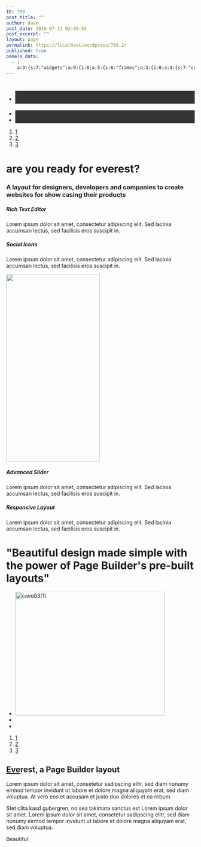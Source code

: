 ```yaml
---
ID: 708
post_title: ""
author: davm
post_date: 2016-07-13 02:05:55
post_excerpt: ""
layout: page
permalink: https://localhost/wordpress/708-2/
published: true
panels_data:
  - |
    a:3:{s:7:"widgets";a:9:{i:0;a:5:{s:6:"frames";a:3:{i:0;a:4:{s:7:"content";s:11:"<h1> </h1>";s:23:"content_selected_editor";s:7:"tinymce";s:10:"background";a:9:{s:5:"image";i:688;s:14:"image_fallback";s:91:"http://layouts.siteorigin.com/wp-content/uploads/2015/10/mountain-690122_1920.jpg#1920x1077";s:10:"image_type";s:5:"cover";s:7:"opacity";i:100;s:5:"color";s:7:"#333333";s:3:"url";s:0:"";s:24:"so_field_container_state";s:4:"open";s:10:"new_window";b:0;s:6:"videos";a:0:{}}s:7:"buttons";a:0:{}}i:1;a:4:{s:7:"content";s:0:"";s:23:"content_selected_editor";s:7:"tinymce";s:10:"background";a:9:{s:5:"image";i:0;s:14:"image_fallback";s:91:"http://layouts.siteorigin.com/wp-content/uploads/2015/09/trekking-299000_1920.jpg#1920x1285";s:10:"image_type";s:5:"cover";s:7:"opacity";i:100;s:5:"color";s:7:"#333333";s:3:"url";s:0:"";s:24:"so_field_container_state";s:4:"open";s:10:"new_window";b:0;s:6:"videos";a:0:{}}s:7:"buttons";a:0:{}}i:2;a:4:{s:7:"content";s:0:"";s:23:"content_selected_editor";s:7:"tinymce";s:10:"background";a:9:{s:5:"image";i:0;s:14:"image_fallback";s:0:"";s:10:"image_type";s:5:"cover";s:7:"opacity";i:100;s:5:"color";s:7:"#333333";s:3:"url";s:0:"";s:24:"so_field_container_state";s:4:"open";s:10:"new_window";b:0;s:6:"videos";a:0:{}}s:7:"buttons";a:0:{}}}s:8:"controls";a:7:{s:5:"speed";i:800;s:7:"timeout";i:8000;s:13:"nav_color_hex";s:7:"#FFFFFF";s:9:"nav_style";s:4:"thin";s:8:"nav_size";i:25;s:5:"swipe";b:1;s:24:"so_field_container_state";s:4:"open";}s:6:"design";a:19:{s:6:"height";b:0;s:11:"height_unit";s:2:"px";s:7:"padding";s:5:"350px";s:12:"padding_unit";s:2:"px";s:17:"extra_top_padding";s:3:"0px";s:22:"extra_top_padding_unit";s:2:"px";s:13:"padding_sides";s:4:"20px";s:18:"padding_sides_unit";s:2:"px";s:5:"width";s:6:"1280px";s:10:"width_unit";s:2:"px";s:12:"heading_font";s:0:"";s:13:"heading_color";s:7:"#FFFFFF";s:12:"heading_size";s:4:"38px";s:17:"heading_size_unit";s:2:"px";s:14:"heading_shadow";i:50;s:9:"text_size";s:4:"16px";s:14:"text_size_unit";s:2:"px";s:10:"text_color";s:7:"#F6F6F6";s:24:"so_field_container_state";s:4:"open";}s:12:"_sow_form_id";s:13:"5785a1d5584e6";s:11:"panels_info";a:7:{s:5:"class";s:29:"SiteOrigin_Widget_Hero_Widget";s:3:"raw";b:0;s:4:"grid";i:0;s:4:"cell";i:0;s:2:"id";i:0;s:9:"widget_id";s:36:"0ddcce68-b355-4f08-a652-1d8e4e7512d9";s:5:"style";a:1:{s:18:"background_display";s:4:"tile";}}}i:1;a:4:{s:8:"headline";a:4:{s:4:"text";s:26:"are you ready for everest?";s:4:"font";s:13:"Open Sans:300";s:5:"color";s:7:"#404040";s:5:"align";s:6:"center";}s:12:"sub_headline";a:4:{s:4:"text";s:98:"A layout for designers, developers and companies to create websites for show casing their products";s:4:"font";s:9:"Open Sans";s:5:"color";s:7:"#404040";s:5:"align";s:6:"center";}s:7:"divider";a:3:{s:5:"style";s:5:"solid";s:6:"weight";s:4:"thin";s:5:"color";s:7:"#EEEEEE";}s:11:"panels_info";a:7:{s:5:"class";s:33:"SiteOrigin_Widget_Headline_Widget";s:3:"raw";b:0;s:4:"grid";i:1;s:4:"cell";i:0;s:2:"id";i:1;s:9:"widget_id";s:36:"48d965ca-49d6-421f-bdc7-83c5d1b869f9";s:5:"style";a:1:{s:18:"background_display";s:4:"tile";}}}i:2;a:11:{s:8:"features";a:2:{i:0;a:8:{s:15:"container_color";s:7:"#ffffff";s:4:"icon";s:16:"elegantline-edit";s:10:"icon_color";s:7:"#000000";s:10:"icon_image";s:0:"";s:5:"title";s:16:"Rich Text Editor";s:4:"text";s:118:"Lorem ipsum dolor sit amet, consectetur adipiscing elit. Sed lacinia accumsan lectus, sed facilisis eros suscipit in. ";s:9:"more_text";s:0:"";s:8:"more_url";s:0:"";}i:1;a:8:{s:15:"container_color";s:7:"#ffffff";s:4:"icon";s:20:"elegantline-facebook";s:10:"icon_color";s:7:"#000000";s:10:"icon_image";s:0:"";s:5:"title";s:12:"Social Icons";s:4:"text";s:118:"Lorem ipsum dolor sit amet, consectetur adipiscing elit. Sed lacinia accumsan lectus, sed facilisis eros suscipit in. ";s:9:"more_text";s:0:"";s:8:"more_url";s:0:"";}}s:15:"container_shape";s:5:"round";s:14:"container_size";i:108;s:9:"icon_size";i:48;s:7:"per_row";i:1;s:10:"responsive";b:1;s:10:"title_link";b:0;s:9:"icon_link";b:0;s:10:"new_window";b:0;s:5:"fonts";a:3:{s:13:"title_options";a:0:{}s:12:"text_options";a:0:{}s:17:"more_text_options";a:0:{}}s:11:"panels_info";a:7:{s:5:"class";s:33:"SiteOrigin_Widget_Features_Widget";s:3:"raw";b:0;s:4:"grid";i:2;s:4:"cell";i:0;s:2:"id";i:2;s:9:"widget_id";s:36:"d4154e3d-659f-46e8-a8f3-9873f8eb44c7";s:5:"style";a:2:{s:7:"padding";s:4:"25px";s:18:"background_display";s:4:"tile";}}}i:3;a:10:{s:5:"image";b:0;s:14:"image_fallback";s:83:"http://layouts.siteorigin.com/wp-content/uploads/2015/10/Everest-Iphone.png#250x500";s:4:"size";s:5:"large";s:5:"title";b:0;s:3:"alt";b:0;s:3:"url";b:0;s:5:"bound";b:1;s:10:"new_window";b:0;s:10:"full_width";b:0;s:11:"panels_info";a:7:{s:5:"class";s:30:"SiteOrigin_Widget_Image_Widget";s:3:"raw";b:0;s:4:"grid";i:2;s:4:"cell";i:1;s:2:"id";i:3;s:9:"widget_id";s:36:"b91453cb-a013-4edb-bd96-57df68cee52d";s:5:"style";a:1:{s:18:"background_display";s:4:"tile";}}}i:4;a:11:{s:8:"features";a:2:{i:0;a:8:{s:15:"container_color";s:7:"#ffffff";s:4:"icon";s:20:"elegantline-pictures";s:10:"icon_color";s:7:"#000000";s:10:"icon_image";s:0:"";s:5:"title";s:15:"Advanced Slider";s:4:"text";s:118:"Lorem ipsum dolor sit amet, consectetur adipiscing elit. Sed lacinia accumsan lectus, sed facilisis eros suscipit in. ";s:9:"more_text";s:0:"";s:8:"more_url";s:0:"";}i:1;a:8:{s:15:"container_color";s:7:"#ffffff";s:4:"icon";s:18:"elegantline-mobile";s:10:"icon_color";s:7:"#000000";s:10:"icon_image";s:0:"";s:5:"title";s:17:"Responsive Layout";s:4:"text";s:118:"Lorem ipsum dolor sit amet, consectetur adipiscing elit. Sed lacinia accumsan lectus, sed facilisis eros suscipit in. ";s:9:"more_text";s:0:"";s:8:"more_url";s:0:"";}}s:15:"container_shape";s:5:"round";s:14:"container_size";i:108;s:9:"icon_size";i:48;s:7:"per_row";i:1;s:10:"responsive";b:1;s:10:"title_link";b:0;s:9:"icon_link";b:0;s:10:"new_window";b:0;s:5:"fonts";a:3:{s:13:"title_options";a:0:{}s:12:"text_options";a:0:{}s:17:"more_text_options";a:0:{}}s:11:"panels_info";a:7:{s:5:"class";s:33:"SiteOrigin_Widget_Features_Widget";s:3:"raw";b:0;s:4:"grid";i:2;s:4:"cell";i:2;s:2:"id";i:4;s:9:"widget_id";s:36:"bac64cff-1df3-45e9-9e34-54f2dbbea4cc";s:5:"style";a:2:{s:7:"padding";s:4:"25px";s:18:"background_display";s:4:"tile";}}}i:5;a:4:{s:8:"headline";a:4:{s:4:"text";s:81:""Beautiful design made simple with the power of Page Builder's pre-built layouts"";s:4:"font";s:13:"Open Sans:300";s:5:"color";s:7:"#ffffff";s:5:"align";s:6:"center";}s:12:"sub_headline";a:4:{s:4:"text";s:0:"";s:4:"font";s:7:"default";s:5:"color";s:7:"#000000";s:5:"align";s:6:"center";}s:7:"divider";a:3:{s:5:"style";s:4:"none";s:6:"weight";s:4:"thin";s:5:"color";s:7:"#EEEEEE";}s:11:"panels_info";a:7:{s:5:"class";s:33:"SiteOrigin_Widget_Headline_Widget";s:3:"raw";b:0;s:4:"grid";i:3;s:4:"cell";i:0;s:2:"id";i:5;s:9:"widget_id";s:36:"253600b2-536f-47f8-8cb3-8dfc6373fb3d";s:5:"style";a:1:{s:18:"background_display";s:4:"tile";}}}i:6;a:4:{s:6:"frames";a:3:{i:0;a:9:{s:16:"background_image";i:691;s:25:"background_image_fallback";s:0:"";s:16:"background_color";b:0;s:21:"background_image_type";s:5:"cover";s:16:"foreground_image";i:0;s:25:"foreground_image_fallback";s:0:"";s:3:"url";s:0:"";s:17:"background_videos";a:0:{}s:10:"new_window";b:0;}i:1;a:9:{s:17:"background_videos";a:1:{i:0;a:4:{s:4:"file";i:0;s:3:"url";s:0:"";s:6:"format";s:9:"video/mp4";s:6:"height";b:0;}}s:16:"background_image";i:0;s:25:"background_image_fallback";s:0:"";s:16:"background_color";b:0;s:21:"background_image_type";s:5:"cover";s:16:"foreground_image";i:0;s:25:"foreground_image_fallback";s:0:"";s:3:"url";s:0:"";s:10:"new_window";b:0;}i:2;a:9:{s:16:"background_image";i:0;s:25:"background_image_fallback";s:0:"";s:16:"background_color";b:0;s:21:"background_image_type";s:5:"cover";s:16:"foreground_image";i:0;s:25:"foreground_image_fallback";s:0:"";s:3:"url";s:0:"";s:17:"background_videos";a:0:{}s:10:"new_window";b:0;}}s:8:"controls";a:7:{s:5:"speed";d:800;s:7:"timeout";d:8000;s:13:"nav_color_hex";s:7:"#FFFFFF";s:9:"nav_style";s:4:"thin";s:8:"nav_size";d:25;s:5:"swipe";b:1;s:24:"so_field_container_state";s:4:"open";}s:12:"_sow_form_id";s:13:"5785a78c5fa2c";s:11:"panels_info";a:6:{s:5:"class";s:31:"SiteOrigin_Widget_Slider_Widget";s:4:"grid";i:3;s:4:"cell";i:0;s:2:"id";i:6;s:9:"widget_id";s:36:"7644ea4f-8ee0-4174-843e-be29771ca62c";s:5:"style";a:2:{s:27:"background_image_attachment";b:0;s:18:"background_display";s:4:"tile";}}}i:7;a:3:{s:5:"title";b:0;s:4:"text";s:600:"<h2 class="section-title"><span style="text-decoration: underline;">Eve</span>rest, a Page Builder layout </h2><div class="lead"><p>Lorem ipsum dolor sit amet, consetetur sadipscing elitr, sed diam nonumy eirmod tempor invidunt ut labore et dolore magna aliquyam erat, sed diam voluptua. At vero eos et accusam et justo duo dolores et ea rebum.</p><p>Stet clita kasd gubergren, no sea takimata sanctus est Lorem ipsum dolor sit amet. Lorem ipsum dolor sit amet, consetetur sadipscing elitr, sed diam nonumy eirmod tempor invidunt ut labore et dolore magna aliquyam erat, sed diam voluptua.</p></div>";s:11:"panels_info";a:7:{s:5:"class";s:31:"SiteOrigin_Widget_Editor_Widget";s:3:"raw";b:0;s:4:"grid";i:4;s:4:"cell";i:0;s:2:"id";i:7;s:9:"widget_id";s:36:"fd4a0376-3d1c-4a91-9a20-f36614b24832";s:5:"style";a:1:{s:18:"background_display";s:4:"tile";}}}i:8;a:7:{s:4:"text";s:9:"Beautiful";s:3:"url";b:0;s:11:"button_icon";a:3:{s:13:"icon_selected";s:0:"";s:10:"icon_color";s:0:"";s:4:"icon";s:0:"";}s:6:"design";a:8:{s:5:"align";s:4:"left";s:5:"theme";s:4:"flat";s:12:"button_color";s:7:"#404040";s:10:"text_color";s:7:"#ffffff";s:5:"hover";b:1;s:9:"font_size";s:1:"1";s:8:"rounding";s:4:"0.25";s:7:"padding";s:1:"1";}s:10:"attributes";a:3:{s:2:"id";s:0:"";s:5:"title";s:0:"";s:7:"onclick";s:0:"";}s:10:"new_window";b:0;s:11:"panels_info";a:7:{s:5:"class";s:31:"SiteOrigin_Widget_Button_Widget";s:3:"raw";b:0;s:4:"grid";i:4;s:4:"cell";i:0;s:2:"id";i:8;s:9:"widget_id";s:36:"cb1310d4-9aa2-48c9-bf8e-771c9873704f";s:5:"style";a:1:{s:18:"background_display";s:4:"tile";}}}}s:5:"grids";a:5:{i:0;a:2:{s:5:"cells";i:1;s:5:"style";a:2:{s:5:"align";s:0:"";s:14:"column_padding";s:0:"";}}i:1;a:2:{s:5:"cells";i:1;s:5:"style";a:3:{s:7:"padding";s:4:"40px";s:5:"align";s:0:"";s:14:"column_padding";s:0:"";}}i:2;a:2:{s:5:"cells";i:3;s:5:"style";a:2:{s:5:"align";s:0:"";s:14:"column_padding";s:0:"";}}i:3;a:2:{s:5:"cells";i:1;s:5:"style";a:4:{s:7:"padding";s:5:"175px";s:5:"align";s:0:"";s:11:"row_stretch";s:14:"full-stretched";s:14:"column_padding";s:0:"";}}i:4;a:2:{s:5:"cells";i:2;s:5:"style";a:3:{s:7:"padding";s:4:"40px";s:5:"align";s:0:"";s:14:"column_padding";s:0:"";}}}s:10:"grid_cells";a:8:{i:0;a:2:{s:4:"grid";i:0;s:6:"weight";i:1;}i:1;a:2:{s:4:"grid";i:1;s:6:"weight";i:1;}i:2;a:2:{s:4:"grid";i:2;s:6:"weight";d:0.39000000000000001332267629550187848508358001708984375;}i:3;a:2:{s:4:"grid";i:2;s:6:"weight";d:0.2200000000000000011102230246251565404236316680908203125;}i:4;a:2:{s:4:"grid";i:2;s:6:"weight";d:0.39000000000000001332267629550187848508358001708984375;}i:5;a:2:{s:4:"grid";i:3;s:6:"weight";i:1;}i:6;a:2:{s:4:"grid";i:4;s:6:"weight";d:0.50054644808699999547485504081123508512973785400390625;}i:7;a:2:{s:4:"grid";i:4;s:6:"weight";d:0.49945355191300000452514495918876491487026214599609375;}}}
---
```

<ul class="sow-slider-images" data-settings="{&quot;pagination&quot;:true,&quot;speed&quot;:800,&quot;timeout&quot;:8000,&quot;swipe&quot;:true}">		<li class="sow-slider-image  sow-slider-image-cover" style="background-color: #333333;background-image: url(http://localhost/wordpress/wp-content/uploads/2016/07/cave01.jpg)">
<h1>&nbsp;</h1>			
</li>
<li class="sow-slider-image  sow-slider-image-cover" style="background-color: #333333;background-image: url(http://layouts.siteorigin.com/wp-content/uploads/2015/09/trekking-299000_1920.jpg#1920x1285)">
</li>
<li class="sow-slider-image" style="background-color: #333333">
</li>
</ul>				<ol class="sow-slider-pagination">
<li><a href="#" data-goto="0">1</a></li>
<li><a href="#" data-goto="1">2</a></li>
<li><a href="#" data-goto="2">3</a></li>
</ol>
<a href="#" data-goto="next" data-action="next">
<em class="sow-sld-icon-thin-right"></em>
</a>
<a href="#" data-goto="previous" data-action="prev">
<em class="sow-sld-icon-thin-left"></em>
</a>
<h1>are you ready for everest?</h1>
<h3>A layout for designers, developers and companies to create websites for show casing their products</h3>
<span class="sow-icon-elegantline" data-sow-icon="" style="font-size: 48px; color: #000000"></span>			
<h5>
Rich Text Editor											</h5>
<p>Lorem ipsum dolor sit amet, consectetur adipiscing elit. Sed lacinia accumsan lectus, sed facilisis eros suscipit in. </p>
<span class="sow-icon-elegantline" data-sow-icon="" style="font-size: 48px; color: #000000"></span>			
<h5>
Social Icons											</h5>
<p>Lorem ipsum dolor sit amet, consectetur adipiscing elit. Sed lacinia accumsan lectus, sed facilisis eros suscipit in. </p>
<img src="http://layouts.siteorigin.com/wp-content/uploads/2015/10/Everest-Iphone.png#250x500" srcset="" class="so-widget-image" height="500" width="250">
<span class="sow-icon-elegantline" data-sow-icon="" style="font-size: 48px; color: #000000"></span>			
<h5>
Advanced Slider											</h5>
<p>Lorem ipsum dolor sit amet, consectetur adipiscing elit. Sed lacinia accumsan lectus, sed facilisis eros suscipit in. </p>
<span class="sow-icon-elegantline" data-sow-icon="" style="font-size: 48px; color: #000000"></span>			
<h5>
Responsive Layout											</h5>
<p>Lorem ipsum dolor sit amet, consectetur adipiscing elit. Sed lacinia accumsan lectus, sed facilisis eros suscipit in. </p>
<h1>"Beautiful design made simple with the power of Page Builder's pre-built layouts"</h1>
<ul class="sow-slider-images" data-settings="{&quot;pagination&quot;:true,&quot;speed&quot;:800,&quot;timeout&quot;:8000,&quot;swipe&quot;:true}">		<li class="sow-slider-image  sow-slider-image-cover" style="background-image: url(http://localhost/wordpress/wp-content/uploads/2016/07/cave031.jpg)">
<img src="http://localhost/wordpress/wp-content/uploads/2016/07/cave031.jpg" class="attachment-full size-full" alt="cave03(1)" srcset="http://localhost/wordpress/wp-content/uploads/2016/07/cave031.jpg 400w, http://localhost/wordpress/wp-content/uploads/2016/07/cave031-300x248.jpg 300w, http://localhost/wordpress/wp-content/uploads/2016/07/cave031-230x190.jpg 230w, http://localhost/wordpress/wp-content/uploads/2016/07/cave031-350x289.jpg 350w" sizes="(max-width: 400px) 100vw, 400px" height="330" width="400">		</li>
<li class="sow-slider-image" style="">
</li>
<li class="sow-slider-image" style="">
</li>
</ul>				<ol class="sow-slider-pagination">
<li><a href="#" data-goto="0">1</a></li>
<li><a href="#" data-goto="1">2</a></li>
<li><a href="#" data-goto="2">3</a></li>
</ol>
<a href="#" data-goto="next" data-action="next">
<em class="sow-sld-icon-thin-right"></em>
</a>
<a href="#" data-goto="previous" data-action="prev">
<em class="sow-sld-icon-thin-left"></em>
</a>
<h2 class="section-title"><span style="text-decoration: underline;">Eve</span>rest, a Page Builder layout&nbsp;</h2>
Lorem ipsum dolor sit amet, consetetur sadipscing elitr, sed diam nonumy eirmod tempor invidunt ut labore et dolore magna aliquyam erat, sed diam voluptua. At vero eos et accusam et justo duo dolores et ea rebum.<p></p>
<p>Stet clita kasd gubergren, no sea takimata sanctus est Lorem ipsum dolor sit amet. Lorem ipsum dolor sit amet, consetetur sadipscing elitr, sed diam nonumy eirmod tempor invidunt ut labore et dolore magna aliquyam erat, sed diam voluptua.</p>
<a class="ow-button-hover">
<span>
Beautiful		</span>
</a>
&nbsp;
